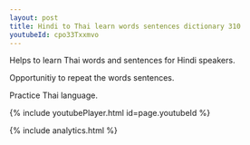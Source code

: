 ```yaml
---
layout: post
title: Hindi to Thai learn words sentences dictionary 310 
youtubeId: cpo33Txxmvo
---
```

 
 
Helps to learn Thai words and sentences for Hindi speakers.

Opportunitiy to repeat the words sentences. 

Practice Thai language. 
 
{% include youtubePlayer.html id=page.youtubeId %}
 
 
{% include analytics.html %}